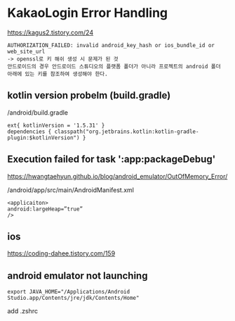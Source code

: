 # KakaoLogin Error Handling

<a>https://kagus2.tistory.com/24</a>

```
AUTHORIZATION_FAILED: invalid android_key_hash or ios_bundle_id or web_site_url
-> openssl로 키 해쉬 생성 시 문제가 된 것
안드로이드의 경우 안드로이드 스튜디오의 플랫폼 폴더가 아니라 프로젝트의 android 폴더 아래에 있는 키를 참조하여 생성해야 한다.
```

## kotlin version probelm (build.gradle)
/android/build.gradle
```
ext{ kotlinVersion = '1.5.31' }
dependencies { classpath("org.jetbrains.kotlin:kotlin-gradle-plugin:$kotlinVersion") }
```

## Execution failed for task ':app:packageDebug'
<a>https://hwangtaehyun.github.io/blog/android_emulator/OutOfMemory_Error/</a>

/android/app/src/main/AndroidManifest.xml
```
<applicaiton>
android:largeHeap=”true”
/>
```
## ios

<a>https://coding-dahee.tistory.com/159</a>

## android emulator not launching

```
export JAVA_HOME="/Applications/Android Studio.app/Contents/jre/jdk/Contents/Home"
```
add .zshrc
